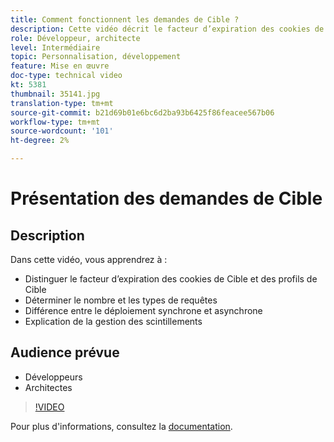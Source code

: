 ```yaml
---
title: Comment fonctionnent les demandes de Cible ?
description: Cette vidéo décrit le facteur d’expiration des cookies de Cible et des profils de Cible. Découvrez comment déterminer le nombre et le type de demandes de Cible, différencier le déploiement synchrone du déploiement asynchrone et expliquer la gestion des scintillements.
role: Développeur, architecte
level: Intermédiaire
topic: Personnalisation, développement
feature: Mise en œuvre
doc-type: technical video
kt: 5381
thumbnail: 35141.jpg
translation-type: tm+mt
source-git-commit: b21d69b01e6bc6d2ba93b6425f86feacee567b06
workflow-type: tm+mt
source-wordcount: '101'
ht-degree: 2%

---
```



# Présentation des demandes de Cible

## Description

Dans cette vidéo, vous apprendrez à :

* Distinguer le facteur d’expiration des cookies de Cible et des profils de Cible
* Déterminer le nombre et les types de requêtes
* Différence entre le déploiement synchrone et asynchrone
* Explication de la gestion des scintillements

## Audience prévue

* Développeurs
* Architectes

>[!VIDEO](https://video.tv.adobe.com/v/35141/?quality=12)

Pour plus d&#39;informations, consultez la [documentation](https://docs.adobe.com/content/help/en/target/using/implement-target/implementing-target.html).
